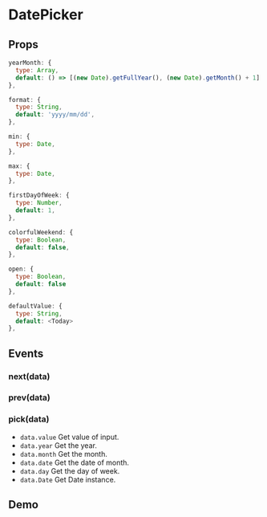 # DatePicker

## Props

```js
yearMonth: {
  type: Array,
  default: () => [(new Date).getFullYear(), (new Date).getMonth() + 1]
},

format: {
  type: String,
  default: 'yyyy/mm/dd',
},

min: {
  type: Date,
},

max: {
  type: Date,
},

firstDayOfWeek: {
  type: Number,
  default: 1,
},

colorfulWeekend: {
  type: Boolean,
  default: false,
},

open: {
  type: Boolean,
  default: false
},

defaultValue: {
  type: String,
  default: <Today>
},
```

## Events
### next(data)

### prev(data)

### pick(data) 
- `data.value` Get value of input.
- `data.year` Get the year.
- `data.month` Get the month.
- `data.date` Get the date of month.
- `data.day` Get the day of week.
- `data.Date` Get Date instance.

## Demo
